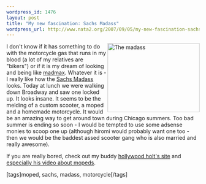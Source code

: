 ```yaml
--- 
wordpress_id: 1476
layout: post
title: "My new fascination: Sachs Madass"
wordpress_url: http://www.nata2.org/2007/09/05/my-new-fascination-sachs-madass/
---
```

<p><a title="Photo Sharing" href="http://www.flickr.com/photos/natatwo/1324619617/"><img height="180" alt="The madass" src="http://farm2.static.flickr.com/1190/1324619617_4654421c12_m.jpg" width="240" align="right"></a>I don't know if it has something to do with the motorcycle gas that runs in my blood (a lot of my relatives are "bikers") or if it is my dream of looking and being like <a href="http://en.wikipedia.org/wiki/Mad_Max">madmax</a>. Whatever it is - I really like how the <a href="http://www.bikez.com/motorcycles/sachs_madass_50_2007.php">Sachs Madass</a> looks. Today at lunch we were walking down Broadway and saw one locked up. It looks insane. It seems to be the melding of a custom scooter, a moped and a homemade motorcycle. It would be an amazing way to get around town during Chicago summers. Too bad summer&nbsp;is ending so soon - I would be tempted to use some adsense monies to scoop one up (although hiromi would probably want one too - then we would be the baddest assed scooter gang who is also married and really awesome). </p> <p>If you are really bored, check out my buddy <a href="http://hollywoodholt.com/">hollywood holt's site</a> and <a href="http://youtube.com/watch?v=w_kIUSr7-is">especially his video about mopeds</a>. </p> <div class="wlWriterSmartContent" id="0767317B-992E-4b12-91E0-4F059A8CECA8:4860b498-f712-4006-98db-7a375441751c" contenteditable="false" style="padding-right: 0px; display: inline; padding-left: 0px; padding-bottom: 0px; margin: 0px; padding-top: 0px">[tags]moped, sachs, madass, motorcycle[/tags]</div>
